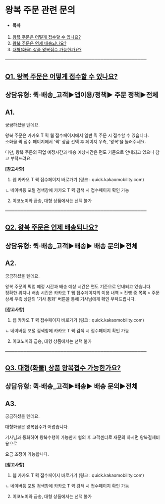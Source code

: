 # 왕복 주문 관련 문의

* #### **목차**

1. [왕복 주문은 어떻게 접수할 수 있나요?](#01HRXDX3YD1HHDJMZM9BGB0JQJ)
2. [왕복 주문은 언제 배송되나요?](#01HY2MXXRQW78MCNH19M07TMK2)
3. [대형(화물) 상품 왕복접수 가능한가요?](#01J55A33Z32Q0FP2E7QWY0G3K8)

──────────────────────────────────────────────

[**Q1. 왕복 주문은 어떻게 접수할 수 있나요?**](#h_01JD8V57ZJKF2K9HZYX2J66ENG)
--------------------------------------------------------------

상담유형: **퀵·배송\_고객▶앱이용/정책▶ 주문 정책▶전체**
-----------------------------------

**A1.**
-------

궁금하셨을 텐데요.

왕복 주문은 카카오 T 퀵 웹 접수페이지에서 일반 퀵 주문 시 접수할 수 있습니다.  
소화물 퀵 접수 페이지에서 '퀵' 상품 선택 후 페이지 우측, '왕복'을 눌러주세요.

다만, 왕복 주문의 픽업 예정시간과 배송 예상시간은 편도 기준으로 안내되고 있으니 참고 부탁드려요.

**[참고사항]**

1) 웹 카카오 T 퀵 접수페이지 바로가기 (링크 : quick.kakaomobility.com)

ㄴ 네이버등 포털 검색창에 카카오 T 퀵 검색 시 접수페이지 확인 가능

2) 이코노미와 급송, 대형 상품에서는 선택 불가

──────────────────────────────────────────────

[**Q2. 왕복 주문은 언제 배송되나요?**](#h_01JD8V57ZJKF2K9HZYX2J66ENG)
---------------------------------------------------------

상담유형: **퀵·배송\_고객▶배송▶ 배송 문의▶전체**
-------------------------------

**A2.**
-------

궁금하셨을 텐데요.

왕복 주문의 픽업 예정 시간과 배송 예상 시간은 편도 기준으로 안내되고 있습니다.  
정확한 위치나 배송 시간은 카카오 T 웹 접수페이지의 이용 내역 > 진행 중 목록 > 주문 상세 우측 상단의 '기사 통화' 버튼을 통해 기사님에게 확인 부탁드립니다.

**[참고사항]**

1) 웹 카카오 T 퀵 접수페이지 바로가기 (링크 : quick.kakaomobility.com)

ㄴ 네이버등 포털 검색창에 카카오 T 퀵 검색 시 접수페이지 확인 가능

2) 이코노미와 급송, 대형 상품에서는 선택 불가

──────────────────────────────────────────────

[**Q3. 대형(화물) 상품 왕복접수 가능한가요?**](#h_01JD8V57ZJKF2K9HZYX2J66ENG)
--------------------------------------------------------------

상담유형: **퀵·배송\_고객▶배송▶ 배송 문의▶전체**
-------------------------------

**A3.**
-------

궁금하셨을 텐데요.

대형화물은 왕복접수가 어렵습니다.

기사님과 통화하여 왕복수행이 가능한지 협의 후 고객센터로 재문의 하시면 왕복결제비용으로

요금 조정이 가능합니다.

**[참고사항]**

1) 웹 카카오 T 퀵 접수페이지 바로가기 (링크 : quick.kakaomobility.com)

ㄴ 네이버등 포털 검색창에 카카오 T 퀵 검색 시 접수페이지 확인 가능

2) 이코노미와 급송, 대형 상품에서는 선택 불가